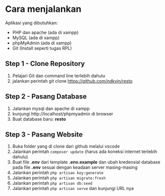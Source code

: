 # Cara menjalankan

Aplikasi yang dibutuhkan:

- PHP dan apache (ada di xampp)
- MySQL (ada di xampp)
- phpMyAdmin (ada di xampp)
- Git (Install seperti tugas RPL)

## Step 1 - Clone Repository

1. Pelajari Git dan command line terlebih dahulu
3. jalankan perintah git clone https://github.com/ndkvin/resto

## Step 2 - Pasang Database

1. Jalankan mysql dan apache di xampp
2. kunjungi http://localhost/phpmyadmin di browser
3. Buat database baru: **resto**

## Step 3 - Pasang Website

1. Buka folder yang di clone dari github melalui vscode
2. Jalankan perintah `composer update` (harus ada koneksi internet terlebih dahulu)
3. Buat file **.env** dari template **.env.example** dan ubah kredensial database pada file **.env** sesuai dengan keadaan server masing-masing
4. Jalankan perintah `php artisan key:generate`
5. Jalankan perintah `php artisan migrate:fresh`
6. Jalankan perintah `php artisan db:seed`
7. Jalankan perintah `php artisan serve` dan kunjungi URL nya

